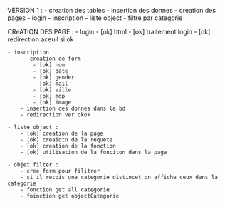 VERSION 1 :
    - creation des tables 
    - insertion des donnes
    - creation des pages 
        - login
        - inscription
        - liste object
        - filtre par categorie

CReATION DES PAGE :
    - login 
        - [ok] html 
        - [ok] traitement login
        - [ok] redirection aceuil si ok 

    - inscription
        -  creation de form
            - [ok] nom
            - [ok] date 
            - [ok] gender
            - [ok] mail
            - [ok] ville
            - [ok] mdp
            - [ok] image
        - insertion des donnes dans la bd
        - redirection ver okok

    - liste object :
        - [ok] creation de la page
        - [ok] creaiotn de la requete
        - [ok] creation de la fonction
        - [ok] utilisation de la fonciton dans la page 

    - objet filter :
        - cree form pour filitrer 
        - si il recois une categorie distincet on affiche ceux dans la categorie
        - fonction get all categorie
        - foinction get objectCategorie